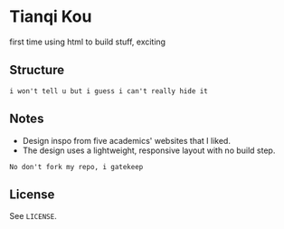 # Tianqi Kou

first time using html to build stuff, exciting

## Structure

```
i won't tell u but i guess i can't really hide it
```

## Notes

- Design inspo from five academics' websites that I liked.
- The design uses a lightweight, responsive layout with no build step.

```
No don't fork my repo, i gatekeep
```

## License

See `LICENSE`.

